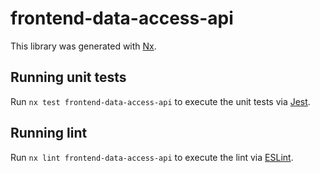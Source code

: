 # frontend-data-access-api

This library was generated with [Nx](https://nx.dev).

## Running unit tests

Run `nx test frontend-data-access-api` to execute the unit tests via [Jest](https://jestjs.io).

## Running lint

Run `nx lint frontend-data-access-api` to execute the lint via [ESLint](https://eslint.org/).
